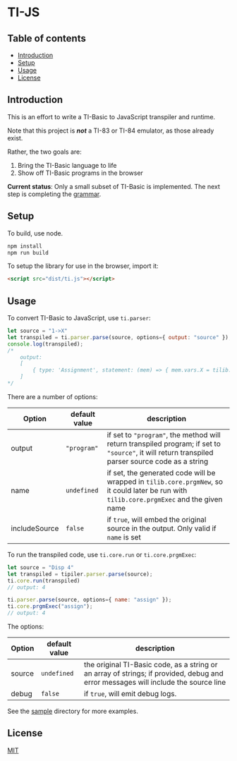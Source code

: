# TI-JS

## Table of contents

- [Introduction](#introduction)
- [Setup](#setup)
- [Usage](#usage)
- [License](#license)

## Introduction

This is an effort to write a TI-Basic to JavaScript transpiler and runtime.

Note that this project is ***not*** a TI-83 or TI-84 emulator, as those already exist.

Rather, the two goals are:
1. Bring the TI-Basic language to life
2. Show off TI-Basic programs in the browser

**Current status**: Only a small subset of TI-Basic is implemented. The next step is completing the [grammar](src/tibasic.pegjs).

## Setup

To build, use node.

```sh
npm install
npm run build
```

To setup the library for use in the browser, import it:

```html
<script src="dist/ti.js"></script>
```

## Usage

To convert TI-Basic to JavaScript, use `ti.parser`:

```js
let source = "1->X"
let transpiled = ti.parser.parse(source, options={ output: "source" });
console.log(transpiled);
/*
    output:
    [
        { type: 'Assignment', statement: (mem) => { mem.vars.X = tilib.runtime.num('1') } }
    ]
*/
```

There are a number of options:

Option | default value | description
--- | --- | ---
output | `"program"` | if set to `"program"`, the method will return transpiled program; if set to `"source"`, it will return transpiled parser source code as a string
name | `undefined` | if set, the generated code will be wrapped in `tilib.core.prgmNew`, so it could later be run with `tilib.core.prgmExec` and the given name
includeSource | `false` | if `true`, will embed the original source in the output. Only valid if `name` is set

To run the transpiled code, use `ti.core.run` or `ti.core.prgmExec`:

```js
let source = "Disp 4"
let transpiled = tipiler.parser.parse(source);
ti.core.run(transpiled)
// output: 4

ti.parser.parse(source, options={ name: "assign" });
ti.core.prgmExec("assign");
// output: 4
```

The options:

Option | default value | description
--- | --- | ---
source | `undefined` | the original TI-Basic code, as a string or an array of strings; if provided, debug and error messages will include the source line
debug | `false` | if `true`, will emit debug logs.

See the [sample](/sample) directory for more examples.

## License
[MIT](https://choosealicense.com/licenses/mit/)
